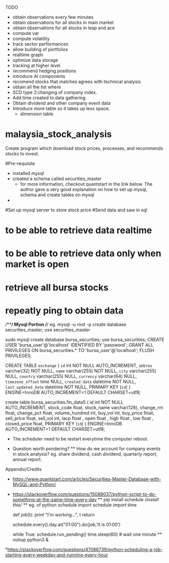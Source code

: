TODO
* obtain observations every few minutes
* obtain observations for all stocks in main market
* obtain observations for all stocks in leap and ace
* compute var
* compute volatility
* track sector performances
* allow building of portfolios
* realtime graph
* optimize data storage
* tracking at higher level
* recommend hedging positions
* introduce AI components
* recomend stocks that matches agrees with technical analysis
* obtain all the list where
* SCD type 2:changing of company index.
* Add time created to data gathering
* Obtain dividend and other company event data
* Introduce more table so it takes up less space.
   * dimension table


# malaysia_stock_analysis
Create program which download stock prices, processes, and recommends stocks to invest.

#Pre-requisite
- installed mysql
- created a schema called securities_master
  - for more information, checkout quantstart in the link below. The author gave a very good explanation on how to set up mysql, schema and create tables on mysql
-


#Set up mysql server to store stock price
#Send data and saw in sql
# to be able to retrieve data realtime
# to be able to retrieve data only when market is open
# retrieve all bursa stocks
# repeatly ping to obtain data




/******************************/
Mysql Portion
/****************************/
eg.
mysql -u root -p
create database securities_master;
use securities_master

sudo mysql
create database bursa_securities;
use bursa_securities;
CREATE USER 'bursa_user'@'localhost' IDENTIFIED BY 'password';
GRANT ALL PRIVILEGES ON bursa_securities.* TO 'bursa_user'@'localhost';
FLUSH PRIVILEGES;

CREATE TABLE `exchange` (
  `id` int NOT NULL AUTO_INCREMENT,
  `abbrev` varchar(32) NOT NULL,
  `name` varchar(255) NOT NULL,
  `city` varchar(255) NULL,
  `country` varchar(255) NULL,
  `currency` varchar(64) NULL,
  `timezone_offset` time NULL,
  `created_date` datetime NOT NULL,
  `last_updated_date` datetime NOT NULL,
  PRIMARY KEY (`id`)
) ENGINE=InnoDB AUTO_INCREMENT=1 DEFAULT CHARSET=utf8;

create table bursa_securities.fin_data5 (
                                         id int NOT NULL AUTO_INCREMENT,
                                         stock_code float,
                                         stock_name varchar(128),
                                         change_rm float,
                                         change_pct float,
                                         volume_hundred int,
                                         buy_vol int,
                                         buy_price float,
                                         sell_price float,
                                         sell_vol int,
                                         lacp float ,
                                         open float ,
                                         high float ,
                                         low float ,
                                         closed_price float,
                                         PRIMARY KEY (`id`)
                                         ) ENGINE=InnoDB AUTO_INCREMENT=1 DEFAULT CHARSET=utf8;

* The scheduler need to be restart everytime the computer reboot.


* Question worth pondering?
** How do we account for company events in stock analysis? eg. share dividend, cash dividend, quarterly report, annual report.



















Appendix/Credits
* https://www.quantstart.com/articles/Securities-Master-Database-with-MySQL-and-Python/
* https://stackoverflow.com/questions/15088037/python-script-to-do-something-at-the-same-time-every-day
** pip install schedule /*install this*/
** eg. of python schedule
    import schedule
    import time

    def job(t):
        print "I'm working...", t
        return

    schedule.every().day.at("01:00").do(job,'It is 01:00')

    while True:
        schedule.run_pending()
        time.sleep(60) # wait one minute
** nohup python3 <python-script-to-run> &


*https://stackoverflow.com/questions/47086739/python-scheduling-a-job-starting-every-weekday-and-running-every-hour